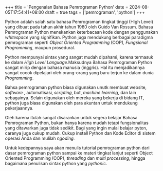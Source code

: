 +++
title = 'Pengenalan Bahasa Pemrograman Python'
date = 2024-08-05T17:54:41+08:00
draft = true
tags = ['pemrograman', 'python']
+++

Python adalah salah satu bahasa Pemrograman tingkat tinggi (High Level) yang dibuat pada tahun akhir
tahun 1980 oleh Guido Van Rossum. Bahasa Pemrograman Python menekankan keterbacaan kode dengan
penggunakan *whitespace* yang signifikan. Python juga mendukung berbagai paradigma pemrograman
seperti *Object Oriented Programming* (OOP), *Fungsional Programming*, maupun prosedural.

<!--more-->

Python mempunyai sintax yang sangat mudah dipahami, karena termasuk ke dalam *High Level
Language*.Maksudnya Bahasa Pemrograman Python sangat mirip dengan bahasa manusia (inggris). Hal itu
menjadikannya sangat cocok dipelajari oleh orang-orang yang baru terjun ke dalam dunia *Programming*.

Bahsa pemrograman python biasa digunakan unutk membuat website, *software* , automatisasi,
*scripting*, bot, *machine learning*, dan lain sebagainya. Selain digunakan oleh mereka yang bekerja
di bidang IT, python juga biasa digunakan oleh para akuntan untuk mendukung pekerjaannya.

Oleh karena itulah sangat disarankan untuk segera belajar Bahasa Pemrograman Python, bukan hanya
karena mudah tetapi fungsionalitas yang ditawarkan juga tidak sedikit. Bagi yang ingin mulai belajar
pyton, caranya juga cukup mudah. Cukup install Python dan Kode Editor di sistem operasi Anda dan
mulilah *ngoding*.

Untuk kedepannya saya akan menulis tutorial pemrograman python dari dasar pemrograman python sampai
ke materi tingkat lanjut seperti Object Oriented Programming (OOP), *threading* dan *multi
processing*, hingga bagaimana penulisan sintax python yang *pythonic.* 
